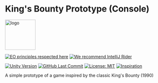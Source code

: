 # King's Bounty Prototype (Console)

<img alt="logo" src="https://www.objectionary.com/cactus.svg" height="100px" />  

[![EO principles respected here](https://www.elegantobjects.org/badge.svg)](https://www.elegantobjects.org)
[![We recommend IntelliJ Rider](https://www.elegantobjects.org/intellij-idea.svg)](https://www.jetbrains.com/rider/)

[![Unity Version](https://img.shields.io/badge/Unity-6.0.50-%23000000.svg?logo=unity)](https://unity.com/releases/editor/archive)
[![GitHub Last Commit](https://img.shields.io/github/last-commit/LLarean/kings-bounty)](https://github.com/llarean/kings-bounty-console)
[![License: MIT](https://img.shields.io/badge/License-MIT-blue.svg)](https://github.com/llarean/kings-bounty-console/blob/main/LICENSE)
[![Inspiration](https://img.shields.io/badge/Inspiration-King's%20Bounty-%23blueviolet)](https://en.wikipedia.org/wiki/King%27s_Bounty)

A simple prototype of a game inspired by the classic King's Bounty (1990)